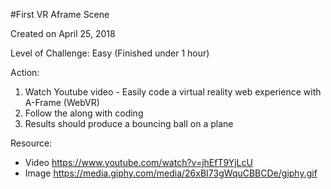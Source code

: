 #First VR Aframe Scene

Created on April 25, 2018 

Level of Challenge: Easy (Finished under 1 hour)

Action:
1. Watch Youtube video - Easily code a virtual reality web experience with A-Frame (WebVR)
2. Follow the along with coding
3. Results should produce a bouncing ball on a plane

Resource:
- Video
https://www.youtube.com/watch?v=jhEfT9YjLcU
- Image
https://media.giphy.com/media/26xBI73gWquCBBCDe/giphy.gif